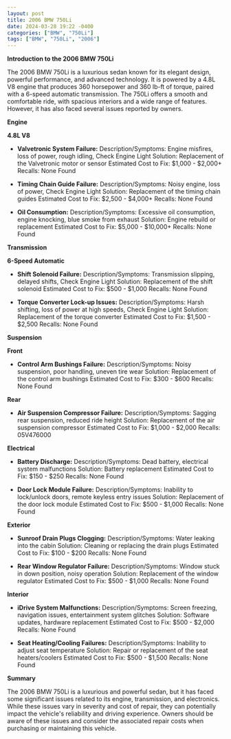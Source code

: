 ```yaml
---
layout: post
title: 2006 BMW 750Li
date: 2024-03-28 19:22 -0400
categories: ["BMW", "750Li"]
tags: ["BMW", "750Li", "2006"]
---
```

**Introduction to the 2006 BMW 750Li**

The 2006 BMW 750Li is a luxurious sedan known for its elegant design, powerful performance, and advanced technology. It is powered by a 4.8L V8 engine that produces 360 horsepower and 360 lb-ft of torque, paired with a 6-speed automatic transmission. The 750Li offers a smooth and comfortable ride, with spacious interiors and a wide range of features. However, it has also faced several issues reported by owners.

**Engine**

**4.8L V8**
- **Valvetronic System Failure:**
Description/Symptoms: Engine misfires, loss of power, rough idling, Check Engine Light
Solution: Replacement of the Valvetronic motor or sensor
Estimated Cost to Fix: $1,000 - $2,000+
Recalls: None Found

- **Timing Chain Guide Failure:**
Description/Symptoms: Noisy engine, loss of power, Check Engine Light
Solution: Replacement of the timing chain guides
Estimated Cost to Fix: $2,500 - $4,000+
Recalls: None Found

- **Oil Consumption:**
Description/Symptoms: Excessive oil consumption, engine knocking, blue smoke from exhaust
Solution: Engine rebuild or replacement
Estimated Cost to Fix: $5,000 - $10,000+
Recalls: None Found

**Transmission**

**6-Speed Automatic**

- **Shift Solenoid Failure:**
Description/Symptoms: Transmission slipping, delayed shifts, Check Engine Light
Solution: Replacement of the shift solenoid
Estimated Cost to Fix: $500 - $1,000
Recalls: None Found

- **Torque Converter Lock-up Issues:**
Description/Symptoms: Harsh shifting, loss of power at high speeds, Check Engine Light
Solution: Replacement of the torque converter
Estimated Cost to Fix: $1,500 - $2,500
Recalls: None Found

**Suspension**

**Front**

- **Control Arm Bushings Failure:**
Description/Symptoms: Noisy suspension, poor handling, uneven tire wear
Solution: Replacement of the control arm bushings
Estimated Cost to Fix: $300 - $600
Recalls: None Found

**Rear**

- **Air Suspension Compressor Failure:**
Description/Symptoms: Sagging rear suspension, reduced ride height
Solution: Replacement of the air suspension compressor
Estimated Cost to Fix: $1,000 - $2,000
Recalls: 05V476000

**Electrical**

- **Battery Discharge:**
Description/Symptoms: Dead battery, electrical system malfunctions
Solution: Battery replacement
Estimated Cost to Fix: $150 - $250
Recalls: None Found

- **Door Lock Module Failure:**
Description/Symptoms: Inability to lock/unlock doors, remote keyless entry issues
Solution: Replacement of the door lock module
Estimated Cost to Fix: $500 - $1,000
Recalls: None Found

**Exterior**

- **Sunroof Drain Plugs Clogging:**
Description/Symptoms: Water leaking into the cabin
Solution: Cleaning or replacing the drain plugs
Estimated Cost to Fix: $100 - $200
Recalls: None Found

- **Rear Window Regulator Failure:**
Description/Symptoms: Window stuck in down position, noisy operation
Solution: Replacement of the window regulator
Estimated Cost to Fix: $500 - $1,000
Recalls: None Found

**Interior**

- **iDrive System Malfunctions:**
Description/Symptoms: Screen freezing, navigation issues, entertainment system glitches
Solution: Software updates, hardware replacement
Estimated Cost to Fix: $500 - $2,000
Recalls: None Found

- **Seat Heating/Cooling Failures:**
Description/Symptoms: Inability to adjust seat temperature
Solution: Repair or replacement of the seat heaters/coolers
Estimated Cost to Fix: $500 - $1,500
Recalls: None Found

**Summary**

The 2006 BMW 750Li is a luxurious and powerful sedan, but it has faced some significant issues related to its engine, transmission, and electronics. While these issues vary in severity and cost of repair, they can potentially impact the vehicle's reliability and driving experience. Owners should be aware of these issues and consider the associated repair costs when purchasing or maintaining this vehicle.
